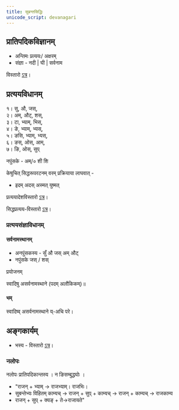 ```yaml
---
title: सुबन्तसिद्धिः
unicode_script: devanagari
---
```


## प्रातिपदिकविज्ञानम्
- अन्तिमः प्रत्ययः/ अक्षरम्
- संज्ञा - नदी | घी | सर्वनाम

विस्तारो [ऽत्र](https://docs.google.com/spreadsheets/d/1kd_XbHjiFyR8Jf8isX67jLgJmoYenQpNs0sAB9yBPiI/edit#gid=7)।

## प्रत्ययविधानम्
१। सु, औ, जस्,  
२। अम्, औट्, शस्,  
३। टा, भ्याम्, भिस्,  
४। ङे, भ्याम्, भ्यस्,  
५। ङसि, भ्याम्, भ्यस्,  
६। ङस्, ओस्, आम्,  
७। ङि, ओस्, सुप्

नपुंसके  - अम्/० शी शि

केषुचित् सिद्धरूपरटनम् वरम् प्रक्रियाया लाघवात् -
 - इदम् अदस् अस्मत् युष्मत् 

प्रत्ययादेशविस्तारो [ऽत्र](https://docs.google.com/spreadsheets/d/1kd_XbHjiFyR8Jf8isX67jLgJmoYenQpNs0sAB9yBPiI/edit#gid=12)।

सिद्धप्रत्यय-विस्तारो [ऽत्र](https://docs.google.com/spreadsheets/d/1kd_XbHjiFyR8Jf8isX67jLgJmoYenQpNs0sAB9yBPiI/edit#gid=4)।

### प्रत्ययसंज्ञाविधानम्
#### सर्वनामस्थानम्

- अनपुंसकस्य - सुँ औ जस् अम् औट्
- नपुंसके जस् / शस्

प्रयोजनम्

स्वादिषु असर्वनामस्थाने (पदम् अलौकिकम्)॥

#### भम्
स्वादिष्व् असर्वनामस्थाने य्-अचि परे।


## अङ्गकार्यम्
- भस्य - विस्तारो [ऽत्र](https://docs.google.com/spreadsheets/d/1kd_XbHjiFyR8Jf8isX67jLgJmoYenQpNs0sAB9yBPiI/edit#gid=11)।

### नलोपः
नलोपः प्रातिपदिकान्तस्य । न ङिसम्बुद्ध्योः ।

- "राजन् + भ्याम् → राजभ्याम्। राजभिः।
- सुबन्तेभ्यः विहितम् काम्यच् → राजन् + सुप् + काम्यच् → राजन् + काम्यच् → राजकाम्य
- राजन् + सुप् + क्यङ् + ते→राजायते"

